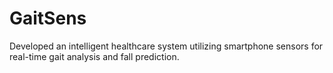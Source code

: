 # GaitSens
Developed an intelligent healthcare system utilizing smartphone sensors for real-time gait analysis and fall prediction. 
